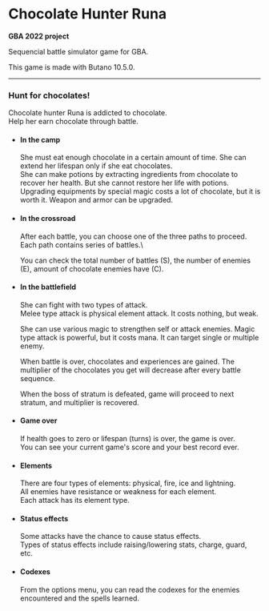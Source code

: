 # Chocolate Hunter Runa

**GBA 2022 project**

Sequencial battle simulator game for GBA.

This game is made with Butano 10.5.0.

-----

### Hunt for chocolates!

Chocolate hunter Runa is addicted to chocolate.\
Help her earn chocolate through battle.

+ #### In the camp

  She must eat enough chocolate in a certain amount of time. She can extend her lifespan only if she eat chocolates.\
  She can make potions by extracting ingredients from chocolate to recover her health. But she cannot restore her life with potions.\
  Upgrading equipments by special magic costs a lot of chocolate, but it is worth it. Weapon and armor can be upgraded.

+ #### In the crossroad

  After each battle, you can choose one of the three paths to proceed.\
  Each path contains series of battles.\

  You can check the total number of battles (S), the number of enemies (E), amount of chocolate enemies have (C).

+ #### In the battlefield

  She can fight with two types of attack.\
  Melee type attack is physical element attack. It costs nothing, but weak.

  She can use various magic to strengthen self or attack enemies.
  Magic type attack is powerful, but it costs mana. It can target single or multiple enemy.

  When battle is over, chocolates and experiences are gained.
  The multiplier of the chocolates you get will decrease after every battle sequence.

  When the boss of stratum is defeated, game will proceed to next stratum, and multiplier is recovered.

+ #### Game over

  If health goes to zero or lifespan (turns) is over, the game is over.\
  You can see your current game's score and your best record ever.

+ #### Elements

  There are four types of elements: physical, fire, ice and lightning.\
  All enemies have resistance or weakness for each element.\
  Each attack has its element type.

+ #### Status effects

  Some attacks have the chance to cause status effects.\
  Types of status effects include raising/lowering stats, charge, guard, etc.

+ #### Codexes

  From the options menu, you can read the codexes for the enemies encountered and the spells learned.

